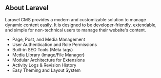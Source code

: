 

## About Laravel

Laravel CMS provides a modern and customizable solution to manage dynamic content easily.
It is designed to be developer-friendly, extendable, and simple for non-technical users to manage their website's content.

-  Page, Post, and Media Management
-  User Authentication and Role Permissions
-  Built-in SEO Tools (Meta tags)
-  Media Library (Image/File Manager)
-  Modular Architecture for Extensions
-  Activity Logs & Revision History
-  Easy Theming and Layout System
